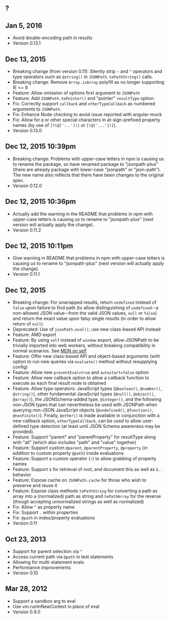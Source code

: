 ## ?

## Jan 5, 2016
- Avoid double-encoding path in results
- Version 0.13.1

## Dec 13, 2015
- Breaking change (from version 0.11): Silently strip `~` and `^` operators and type operators such as `@string()` in `JSONPath.toPathString()` calls.
- Breaking change: Remove `Array.isArray` polyfill as no longer supporting IE <= 8
- Feature: Allow omission of options first argument to `JSONPath`
- Feature: Add `JSONPath.toPointer()` and "pointer" `resultType` option.
- Fix: Correctly support `callback` and `otherTypeCallback` as numbered arguments to `JSONPath`.
- Fix: Enhance Node checking to avoid issue reported with angular-mock
- Fix: Allow for `@` or other special characters in at-sign-prefixed property names (by use of `[?(@['...'])]` or  `[(@['...'])]`).
- Version 0.13.0

## Dec 12, 2015 10:39pm
- Breaking change: Problems with upper-case letters in npm is causing us to rename the package, so have renamed package to "jsonpath-plus" (there are already package with lower-case "jsonpath" or "json-path"). The new name also reflects that
there have been changes to the original spec.
- Version 0.12.0

## Dec 12, 2015 10:36pm
- Actually add the warning in the README that problems in npm with upper-case letters is causing us to rename to "jsonpath-plus" (next version will actually apply the change).
- Version 0.11.2

## Dec 12, 2015 10:11pm
- Give warning in README that problems in npm with upper-case letters is causing us to rename to "jsonpath-plus" (next version will actually apply the change).
- Version 0.11.1

## Dec 12, 2015
- Breaking change: For unwrapped results, return `undefined` instead of `false` upon failure to find path (to allow distinguishing of `undefined`--a non-allowed JSON value--from the valid JSON values, `null` or `false`) and return the exact value upon falsy single results (in order to allow return of `null`)
- Deprecated: Use of `jsonPath.eval()`; use new class-based API instead
- Feature: AMD export
- Feature: By using `self` instead of `window` export, allow JSONPath to be trivially imported into web workers, without breaking compatibility in normal scenarios. See [MDN on self](https://developer.mozilla.org/en-US/docs/Web/API/Window/self)
- Feature: Offer new class-based API and object-based arguments (with option to run new queries via `evaluate()` method without resupplying config)
- Feature: Allow new `preventEval=true` and `autostart=false` option
- Feature: Allow new callback option to allow a callback function to execute as each final result node is obtained
- Feature: Allow type operators: JavaScript types (`@boolean()`, `@number()`, `@string()`), other fundamental JavaScript types (`@null()`, `@object()`, `@array()`), the JSONSchema-added type, `@integer()`, and the following non-JSON types that can nevertheless be used with JSONPath when querying non-JSON JavaScript objects (`@undefined()`, `@function()`, `@nonFinite()`). Finally, `@other()` is made available in conjunction with a new callback option, `otherTypeCallback`, can be used to allow user-defined type detection (at least until JSON Schema awareness may be provided).
- Feature: Support "parent" and "parentProperty" for resultType along with "all" (which also includes "path" and "value" together)
- Feature: Support custom `@parent`, `@parentProperty`, `@property` (in addition to custom property `@path`) inside evaluations
- Feature: Support a custom operator (`~`) to allow grabbing of property names
- Feature: Support `$` for retrieval of root, and document this as well as `$..` behavior
- Feature: Expose cache on `JSONPath.cache` for those who wish to preserve and reuse it
- Feature: Expose class methods `toPathString` for converting a path as array into a (normalized) path as string and `toPathArray` for the reverse (though accepting unnormalized strings as well as normalized)
- Fix: Allow `^` as property name
- Fix: Support `.` within properties
- Fix: `@path` in index/property evaluations
- Version 0.11

## Oct 23, 2013

- Support for parent selection via `^`
- Access current path via `@path` in test statements
- Allowing for multi-statement evals
- Performance improvements
- Version 0.10

## Mar 28, 2012

- Support a sandbox arg to eval
- Use vm.runInNewContext in place of eval
- Version 0.9.0

